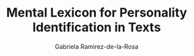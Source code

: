 ---
paperId: 1
author: Gabriela Ramirez-de-la-Rosa
publicationauthor: Ramirez-de-la-Rosa, G.
title: Mental Lexicon for Personality Identification in Texts
pdf: --
poster: --
alt: --
type: Poster
topic: FAT
link: --
conference: neurips
year: 2019
tags: neurips-2019
location: Vancouver, Canada
---